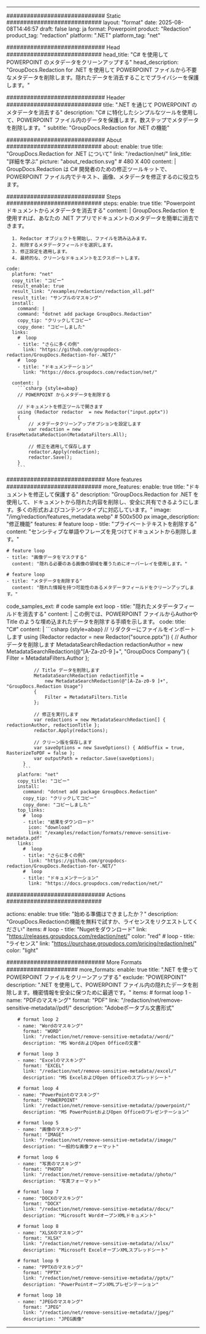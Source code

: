 
---
############################# Static ############################
layout: "format"
date:  2025-08-08T14:46:57
draft: false
lang: ja
format: Powerpoint
product: "Redaction"
product_tag: "redaction"
platform: ".NET"
platform_tag: "net"

############################# Head ############################
head_title: "C# を使用して POWERPOINT のメタデータをクリーンアップする"
head_description: "GroupDocs.Redaction for .NET を使用して POWERPOINT ファイルから不要なメタデータを削除します。隠れたデータを消去することでプライバシーを保護します。"

############################# Header ############################
title: ".NET を通じて POWERPOINT のメタデータを消去する" 
description: "C# に特化したシンプルなツールを使用して、POWERPOINT ファイル内のデータを保護します。数ステップでメタデータを削除します。"
subtitle: "GroupDocs.Redaction for .NET の機能" 

############################# About ############################
about:
    enable: true
    title: "GroupDocs.Redaction for .NET について"
    link: "/redaction/net/"
    link_title: "詳細を学ぶ"
    picture: "about_redaction.svg" # 480 X 400
    content: |
       GroupDocs.Redaction は C# 開発者のための修正ツールキットで、POWERPOINT ファイル内でテキスト、画像、メタデータを修正するのに役立ちます。

############################# Steps ############################
steps:
    enable: true
    title: "Powerpoint ドキュメントからメタデータを消去する"
    content: |
      GroupDocs.Redaction を使用すれば、あなたの .NET アプリでドキュメントのメタデータを簡単に消去できます。
      
      1. Redactor オブジェクトを開始し、ファイルを読み込みます。
      2. 削除するメタデータフィールドを選択します。
      3. 修正設定を適用します。
      4. 最終的な、クリーンなドキュメントをエクスポートします。
   
    code:
      platform: "net"
      copy_title: "コピー"
      result_enable: true
      result_link: "/examples/redaction/redaction_all.pdf"
      result_title: "サンプルのマスキング"
      install:
        command: |
        command: "dotnet add package GroupDocs.Redaction"
        copy_tip: "クリックしてコピー"
        copy_done: "コピーしました"
      links:
        #  loop
        - title: "さらに多くの例"
          link: "https://github.com/groupdocs-redaction/GroupDocs.Redaction-for-.NET/"
        #  loop
        - title: "ドキュメンテーション"
          link: "https://docs.groupdocs.com/redaction/net/"
          
      content: |
        ```csharp {style=abap}
        // POWERPOINT からメタデータを削除する

        // ドキュメントを修正ツールで開きます
        using (Redactor redactor  = new Redactor("input.pptx"))
        {
            // メタデータクリーンアップオプションを設定します
            var redaction = new EraseMetadataRedaction(MetadataFilters.All);
            
            // 修正を適用して保存します
            redactor.Apply(redaction);
            redactor.Save();
        }
        ```            


############################# More features ############################
more_features:
  enable: true
  title: "ドキュメントを修正して保護する"
  description: "GroupDocs.Redaction for .NET を使用して、ドキュメントから隠れた内容を削除し、安全に共有できるようにします。多くの形式およびコンテンツタイプに対応しています。"
  image: "/img/redaction/features_metadata.webp" # 500x500 px
  image_description: "修正機能"
  features:
    # feature loop
    - title: "プライベートテキストを削除する"
      content: "センシティブな単語やフレーズを見つけてドキュメントから削除します。"

    # feature loop
    - title: "画像データをマスクする"
      content: "隠れる必要のある画像の領域を覆うためにオーバーレイを使用します。"

    # feature loop
    - title: "メタデータを削除する"
      content: "隠れた情報を持つ可能性のあるメタデータフィールドをクリーンアップします。"
      
  code_samples_ext:
    # code sample ext loop
    - title: "隠れたメタデータフィールドを消去する"
      content: |
        この例では、POWERPOINT ファイルからAuthorやTitle のような埋め込まれたデータを削除する手順を示します。
      code:
        title: "C#"
        content: |
          ```csharp {style=abap}
          //  リダクターにファイルをインポートします
          using (Redactor redactor  = new Redactor("source.pptx"))
          {
              // Author データを削除します
              MetadataSearchRedaction redactionAuthor = 
                  new MetadataSearchRedaction(@"[A-Za-z0-9 ]+", "GroupDocs Company")
              {
                  Filter = MetadataFilters.Author
              };

              // Title データを削除します
              MetadataSearchRedaction redactionTitle = 
                  new MetadataSearchRedaction(@"[A-Za-z0-9 ]+", "GroupDocs.Redaction Usage")
              {
                  Filter = MetadataFilters.Title
              };

              // 修正を実行します
              var redactions = new MetadataSearchRedaction[] { redactionAuthor, redactionTitle };
              redactor.Apply(redactions);

              // クリーン版を保存します
              var saveOptions = new SaveOptions() { AddSuffix = true, RasterizeToPDF = false };
              var outputPath = redactor.Save(saveOptions);
          }
          ```
        platform: "net"
        copy_title: "コピー"
        install:
          command: "dotnet add package GroupDocs.Redaction"
          copy_tip: "クリックしてコピー"
          copy_done: "コピーしました"
        top_links:
          #  loop
          - title: "結果をダウンロード"
            icon: "download"
            link: "/examples/redaction/formats/remove-sensitive-metadata.pdf"
        links:
          #  loop
          - title: "さらに多くの例"
            link: "https://github.com/groupdocs-redaction/GroupDocs.Redaction-for-.NET/"
          #  loop
          - title: "ドキュメンテーション"
            link: "https://docs.groupdocs.com/redaction/net/"


############################# Actions ############################

actions:
  enable: true
  title: "始める準備はできましたか？"
  description: "GroupDocs.Redactionの機能を無料で試すか、ライセンスをリクエストしてください"
  items:
    #  loop
    - title: "Nugetをダウンロード"
      link: "https://releases.groupdocs.com/redaction/net/"
      color: "red"
        #  loop
    - title: "ライセンス"
      link: "https://purchase.groupdocs.com/pricing/redaction/net/"
      color: "light"


############################# More Formats #####################
more_formats:
    enable: true
    title: ".NET を使って POWERPOINT ファイルをクリーンアップする"
    exclude: "POWERPOINT"
    description: ".NET を使用して、POWERPOINT ファイル内の隠れたデータを削除します。機密情報を安全に保つために最適です。"
    items: 
        # format loop 1
        - name: "PDFのマスキング"
          format: "PDF"
          link: "/redaction/net/remove-sensitive-metadata//pdf/"
          description: "Adobeポータブル文書形式"

        # format loop 2
        - name: "Wordのマスキング"
          format: "WORD"
          link: "/redaction/net/remove-sensitive-metadata//word/"
          description: "MS WordおよびOpen Officeの文書"
          
        # format loop 3
        - name: "Excelのマスキング"
          format: "EXCEL"
          link: "/redaction/net/remove-sensitive-metadata//excel/"
          description: "MS ExcelおよびOpen Officeのスプレッドシート"

        # format loop 4
        - name: "PowerPointのマスキング"
          format: "POWERPOINT"
          link: "/redaction/net/remove-sensitive-metadata//powerpoint/"
          description: "MS PowerPointおよびOpen Officeのプレゼンテーション"

        # format loop 5
        - name: "画像のマスキング"
          format: "IMAGE"
          link: "/redaction/net/remove-sensitive-metadata//image/"
          description: "一般的な画像フォーマット"

        # format loop 6
        - name: "写真のマスキング"
          format: "PHOTO"
          link: "/redaction/net/remove-sensitive-metadata//photo/"
          description: "写真フォーマット"

        # format loop 7
        - name: "DOCXのマスキング"
          format: "DOCX"
          link: "/redaction/net/remove-sensitive-metadata//docx/"
          description: "Microsoft WordオープンXMLドキュメント"
          
        # format loop 8
        - name: "XLSXのマスキング"
          format: "XLSX"
          link: "/redaction/net/remove-sensitive-metadata//xlsx/"
          description: "Microsoft ExcelオープンXMLスプレッドシート"
          
        # format loop 9
        - name: "PPTXのマスキング"
          format: "PPTX"
          link: "/redaction/net/remove-sensitive-metadata//pptx/"
          description: "PowerPointオープンXMLプレゼンテーション"

        # format loop 10
        - name: "JPEGのマスキング"
          format: "JPEG"
          link: "/redaction/net/remove-sensitive-metadata//jpeg/"
          description: "JPEG画像"


---